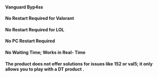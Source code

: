 #### Vanguard Byp4ss
#### No Restart Required for Valorant
#### No Restart Required for LOL
#### No PC Restart Required
#### No Waiting Time; Works in Real- Time
#### The product does not offer solutions for issues like 152 or val5; it only allows you to play with a DT product .
